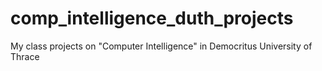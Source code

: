 # comp_intelligence_duth_projects
My class projects on "Computer Intelligence" in Democritus University of Thrace

